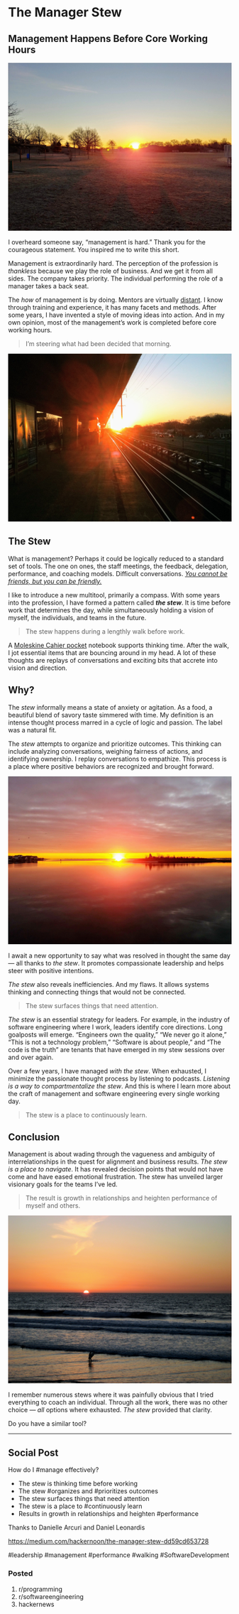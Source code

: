 # The Manager Stew
## Management Happens Before Core Working Hours

![The morning. A place for decisions.](images/14-01.jpeg)

I overheard someone say, “management is hard.” Thank you for the courageous statement. You inspired me to write this short.

Management is extraordinarily hard. The perception of the profession is *thankless* because we play the role of business. And we get it from all sides. The company takes priority. The individual performing the role of a manager takes a back seat.

The *how* of management is by doing. Mentors are virtually [distant](https://randsinrepose.com/). I know through training and experience, it has many facets and methods. After some years, I have invented a style of moving ideas into action. And in my own opinion, most of the management’s work is completed before core working hours.

> I’m steering what had been decided that morning.

![Things decided before the train arrives.](images/14-02.jpeg)

## The Stew

What is management? Perhaps it could be logically reduced to a standard set of tools. The one on ones, the staff meetings, the feedback, delegation, performance, and coaching models. Difficult conversations. *[You cannot be friends, but you can be friendly.](https://www.manager-tools.com/)*

I like to introduce a new multitool, primarily a compass. With some years into the profession, I have formed a pattern called ***the stew***. It is time before work that determines the day, while simultaneously holding a vision of myself, the individuals, and teams in the future.

> The stew happens during a lengthly walk before work.

A [Moleskine Cahier pocket](https://us.moleskine.com/cahier-journal-black/p0411) notebook supports thinking time. After the walk, I jot essential items that are bouncing around in my head. A lot of these thoughts are replays of conversations and exciting bits that accrete into vision and direction.

## Why?

The *stew* informally means a state of anxiety or agitation. As a food, a beautiful blend of savory taste simmered with time. My definition is an intense thought process marred in a cycle of logic and passion. The label was a natural fit.

The *stew* attempts to organize and prioritize outcomes. This thinking can include analyzing conversations, weighing fairness of actions, and identifying ownership. I replay conversations to empathize. This process is a place where positive behaviors are recognized and brought forward.

![I am overlooking the Great South Bay with a plan in place.](images/14-03.jpeg)

I await a new opportunity to say what was resolved in thought the same day — all thanks to *the stew*. It promotes compassionate leadership and helps steer with positive intentions.

*The stew* also reveals inefficiencies. And my flaws. It allows systems thinking and connecting things that would not be connected.

> The stew surfaces things that need attention.

*The stew* is an essential strategy for leaders. For example, in the industry of software engineering where I work, leaders identify core directions. Long goalposts will emerge. “Engineers own the quality,” “We never go it alone,” “This is not a technology problem,” “Software is about people,” and “The code is the truth” are tenants that have emerged in my stew sessions over and over again.

Over a few years, I have managed *with the stew*. When exhausted, I minimize the passionate thought process by listening to podcasts. *Listening is a way to compartmentalize the stew*. And this is where I learn more about the craft of management and software engineering every single working day.

> The stew is a place to continuously learn.

## Conclusion

Management is about wading through the vagueness and ambiguity of interrelationships in the quest for alignment and business results. *The stew is a place to navigate*. It has revealed decision points that would not have come and have eased emotional frustration. The stew has unveiled larger visionary goals for the teams I’ve led.

> The result is growth in relationships and heighten performance of myself and others.

![Sundown on the west coast.](images/14-04.jpeg)

I remember numerous stews where it was painfully obvious that I tried everything to coach an individual. Through all the work, there was no other choice — *all* options where exhausted. *The stew* provided that clarity.

Do you have a similar tool?

---

## Social Post

How do I #manage effectively?

- The stew is thinking time before working
- The stew #organizes and #prioritizes outcomes
- The stew surfaces things that need attention
- The stew is a place to #continuously learn
- Results in growth in relationships and heighten #performance

Thanks to Danielle Arcuri and Daniel Leonardis

https://medium.com/hackernoon/the-manager-stew-dd59cd653728

#leadership #management #performance #walking #SoftwareDevelopment

### Posted

1. r/programming
1. r/softwareengineering
1. hackernews
